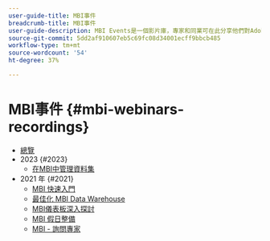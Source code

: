 ```yaml
---
user-guide-title: MBI事件
breadcrumb-title: MBI事件
user-guide-description: MBI Events是一個影片庫，專家和同業可在此分享他們對Adobe Commerce的想法和想法。
source-git-commit: 5dd2af910607eb5c69fc08d34001ecff9bbcb485
workflow-type: tm+mt
source-wordcount: '54'
ht-degree: 37%

---
```



# MBI事件  {#mbi-webinars-recordings}

+ [總覽](overview.md)
+ 2023 {#2023}
   + [在MBI中管理資料集](2023/manage-data-sets.md)
+ 2021 年 {#2021}
   + [MBI 快速入門](2021-22/getting-started.md)
   + [最佳化 MBI Data Warehouse](2021-22/optimize-data-warehouse.md)
   + [MBI儀表板深入探討](2021-22/dashboards-deep-dive.md)
   + [MBI 假日整備](2021-22/holiday-readiness.md)
   + [MBI - 詢問專家](2021-22/ask-expert.md)

<!---+ Commerce Events {#commerce-events}
  + [Overview](commerce-events/overview.md)
  + 2022 {#2022}
    + [Top Tips and Tricks for Adobe Campaign Standard](customer-journeys/2022/tips-and-tricks.md)
    + [Develop and customize data models in Adobe Campaign Classic](customer-journeys/2022/data-models.md)

+ Data and insights {#commerce-release-updates}
  + [Overview](commerce-release-updates/overview.md)
  + 2022 {#2022}
    + [Innovations and trends](data-and-insights/2022/innovations.md)
    + [Sensei and Analysis Workspace](data-and-insights/2022/sensei.md)
    + [Personalize and automate with Adobe Target](data-and-insights/2022/personalize.md)
    + [Analytics and Target applications for Mobile and Apps](data-and-insights/2022/mobile-and-apps.md)
    + [Cross Device Analytics and Customer Journey Analytics](data-and-insights/2022/cross-device-analytics.md) --->